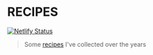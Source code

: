 # RECIPES

[![Netlify Status](https://api.netlify.com/api/v1/badges/abe63230-af04-46a9-b81f-a8da86bb0fe5/deploy-status)](https://app.netlify.com/sites/zen-morse-bd35a1/deploys)

> Some [recipes](https://recipes.rameezkhan.dev/) I've collected over the years
